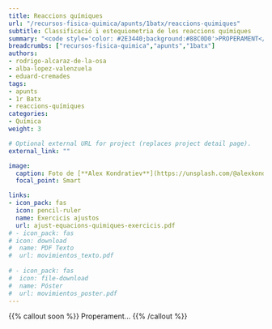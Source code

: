 ```yaml
---
title: Reaccions químiques
url: "/recursos-fisica-quimica/apunts/1batx/reaccions-quimiques"
subtitle: Classificació i estequiometria de les reaccions químiques
summary: "<code style='color: #2E3440;background:#88C0D0'>PROPERAMENT</code><br>Classificació i estequiometria de les reaccions químiques."
breadcrumbs: ["recursos-fisica-quimica","apunts","1batx"]
authors:
- rodrigo-alcaraz-de-la-osa
- alba-lopez-valenzuela
- eduard-cremades
tags:
- apunts
- 1r Batx
- reaccions-químiques
categories:
- Química
weight: 3

# Optional external URL for project (replaces project detail page).
external_link: ""

image:
  caption: Foto de [**Alex Kondratiev**](https://unsplash.com/@alexkondratiev) en [Unsplash](https://unsplash.com)
  focal_point: Smart

links:
- icon_pack: fas
  icon: pencil-ruler
  name: Exercicis ajustos
  url: ajust-equacions-quimiques-exercicis.pdf
# - icon_pack: fas
# icon: download
#  name: PDF Texto
#  url: movimientos_texto.pdf
  
# - icon_pack: fas
#  icon: file-download
#  name: Póster
#  url: movimientos_poster.pdf  
---
```


{{% callout soon %}}
Properament...
{{% /callout %}}
